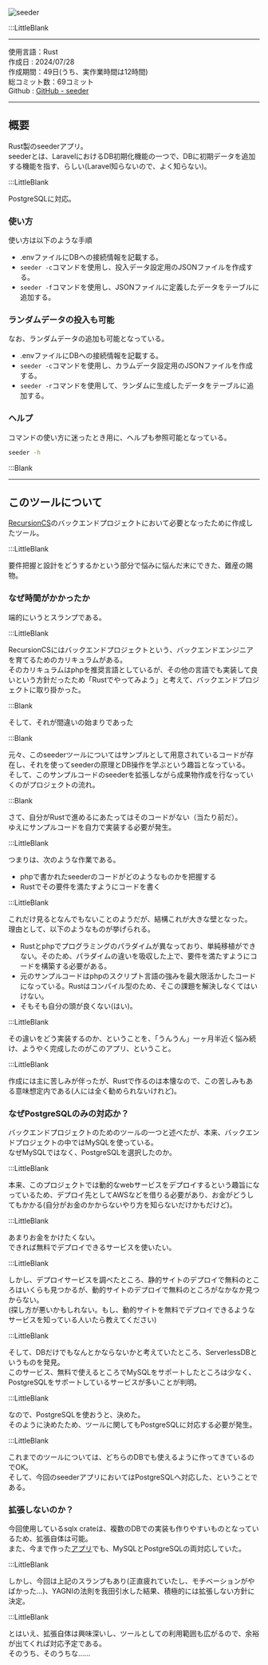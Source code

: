 ![seeder](/pages/Products/page/seeder/img/seeder.jpg)  

:::LittleBlank  

---    

使用言語：Rust    
作成日 : 2024/07/28    
作成期間：49日(うち、実作業時間は12時間)    
総コミット数：69コミット    
Github : [GitHub - seeder](https://github.com/kip2/seeder)    

---    

## 概要    

Rust製のseederアプリ。  
seederとは、LaravelにおけるDB初期化機能の一つで、DBに初期データを追加する機能を指す、らしい(Laravel知らないので、よく知らない)。    

:::LittleBlank

PostgreSQLに対応。    

### 使い方  

使い方は以下のような手順  

- .envファイルにDBへの接続情報を記載する。    
- `seeder -c`コマンドを使用し、投入データ設定用のJSONファイルを作成する。  
- `seeder -f`コマンドを使用し、JSONファイルに定義したデータをテーブルに追加する。  

### ランダムデータの投入も可能  

なお、ランダムデータの追加も可能となっている。  

- .envファイルにDBへの接続情報を記載する。    
- `seeder -c`コマンドを使用し、カラムデータ設定用のJSONファイルを作成する。  
- `seeder -r`コマンドを使用して、ランダムに生成したデータをテーブルに追加する。  

### ヘルプ  

コマンドの使い方に迷ったとき用に、ヘルプも参照可能となっている。  

```sh  
seeder -h  
```  

:::Blank  

---  

## このツールについて  

[RecursionCS](https://recursionist.io)のバックエンドプロジェクトにおいて必要となったために作成したツール。  

:::LittleBlank

要件把握と設計をどうするかという部分で悩みに悩んだ末にできた、難産の賜物。  

### なぜ時間がかかったか  

端的にいうとスランプである。  

:::LittleBlank

RecursionCSにはバックエンドプロジェクトという、バックエンドエンジニアを育てるためのカリキュラムがある。  
そのカリキュラムはphpを推奨言語としているが、その他の言語でも実装して良いという方針だったため「Rustでやってみよう」と考えて、バックエンドプロジェクトに取り掛かった。  

:::Blank

そして、それが間違いの始まりであった  

:::Blank

元々、このseederツールについてはサンプルとして用意されているコードが存在し、それを使ってseederの原理とDB操作を学ぶという趣旨となっている。  
そして、このサンプルコードのseederを拡張しながら成果物作成を行なっていくのがプロジェクトの流れ。  

:::Blank

さて、自分がRustで進めるにあたってはそのコードがない（当たり前だ）。  
ゆえにサンプルコードを自力で実装する必要が発生。  

:::LittleBlank

つまりは、次のような作業である。  

- phpで書かれたseederのコードがどのようなものかを把握する  
- Rustでその要件を満たすようにコードを書く  

:::LittleBlank

これだけ見るとなんでもないことのようだが、結構これが大きな壁となった。  
理由として、以下のようなものが挙げられる。 

- Rustとphpでプログラミングのパラダイムが異なっており、単純移植ができない。そのため、パラダイムの違いを吸収した上で、要件を満たすようにコードを構築する必要がある。  
- 元のサンプルコードはphpのスクリプト言語の強みを最大限活かしたコードになっている。Rustはコンパイル型のため、そこの課題を解決しなくてはいけない。  
- そもそも自分の頭が良くない(はい)。  

:::LittleBlank

その違いをどう実装するのか、ということを、「うんうん」一ヶ月半近く悩み続け、ようやく完成したのがこのアプリ、ということ。  

:::LittleBlank

作成には主に苦しみが伴ったが、Rustで作るのは本懐なので、この苦しみもある意味想定内である(人には全く勧められないけれど)。

### なぜPostgreSQLのみの対応か？  

バックエンドプロジェクトのためのツールの一つと述べたが、本来、バックエンドプロジェクトの中ではMySQLを使っている。  
なぜMySQLではなく、PostgreSQLを選択したのか。  

:::LittleBlank

本来、このプロジェクトでは動的なwebサービスをデプロイするという趣旨になっているため、デプロイ先としてAWSなどを借りる必要があり、お金がどうしてもかかる(自分がお金のかからないやり方を知らないだけかもだけど)。  

:::LittleBlank

あまりお金をかけたくない。  
できれば無料でデプロイできるサービスを使いたい。  

:::LittleBlank

しかし、デプロイサービスを調べたところ、静的サイトのデプロイで無料のところはいくらも見つかるが、動的サイトのデプロイで無料のところがなかなか見つからない。  
(探し方が悪いかもしれない。もし、動的サイトを無料でデプロイできるようなサービスを知っている人いたら教えてください)  

:::LittleBlank

そして、DBだけでもなんとかならないかと考えていたところ、ServerlessDBというものを発見。  
このサービス、無料で使えるところでMySQLをサポートしたところは少なく、PostgreSQLをサポートしているサービスが多いことが判明。  

:::LittleBlank

なので、PostgreSQLを使おうと、決めた。  
そのように決めたため、ツールに関してもPostgreSQLに対応する必要が発生。  

:::LittleBlank

これまでのツールについては、どちらのDBでも使えるように作ってきているのでOK。  
そして、今回のseederアプリにおいてはPostgreSQLへ対応した、ということである。  

### 拡張しないのか？  

今回使用しているsqlx crateは、複数のDBでの実装も作りやすいものとなっているため、拡張自体は可能。  
また、今まで作った[アプリ](https://kip2.dev/products/migrate)でも、MySQLとPostgreSQLの両対応していた。  

:::LittleBlank

しかし、今回は上記のスランプもあり(正直疲れていたし、モチベーションがやばかった...)、YAGNIの法則を我田引水した結果、積極的には拡張しない方針に決定。  

:::LittleBlank

とはいえ、拡張自体は興味深いし、ツールとしての利用範囲も広がるので、余裕が出てくれば対応予定である。  
そのうち、そのうちな......  
